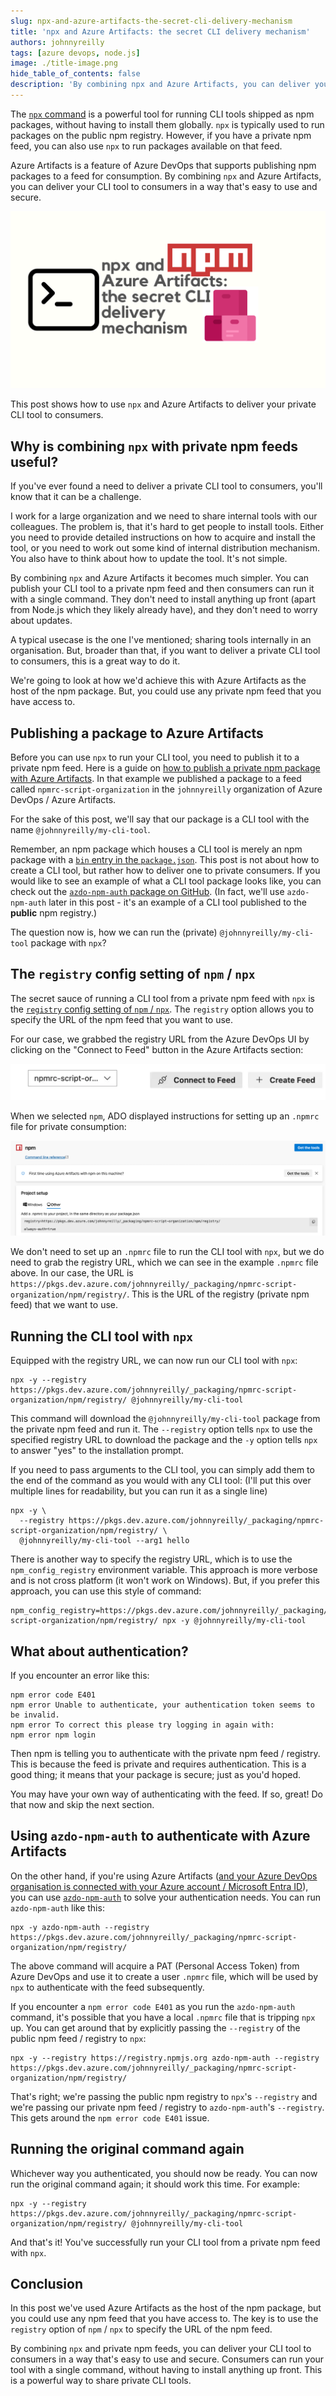 ```yaml
---
slug: npx-and-azure-artifacts-the-secret-cli-delivery-mechanism
title: 'npx and Azure Artifacts: the secret CLI delivery mechanism'
authors: johnnyreilly
tags: [azure devops, node.js]
image: ./title-image.png
hide_table_of_contents: false
description: 'By combining npx and Azure Artifacts, you can deliver your command line application to consumers in a way that is easy to use and secure.'
---
```


The [`npx` command](https://docs.npmjs.com/cli/v8/commands/npx) is a powerful tool for running CLI tools shipped as npm packages, without having to install them globally. `npx` is typically used to run packages on the public npm registry. However, if you have a private npm feed, you can also use `npx` to run packages available on that feed.

Azure Artifacts is a feature of Azure DevOps that supports publishing npm packages to a feed for consumption. By combining `npx` and Azure Artifacts, you can deliver your CLI tool to consumers in a way that's easy to use and secure.

![title image reading "Azure Artifacts: Publish a private npm package with Azure DevOps" with an Azure DevOps and npm logos](title-image.png)

This post shows how to use `npx` and Azure Artifacts to deliver your private CLI tool to consumers.

<!--truncate-->

## Why is combining `npx` with private npm feeds useful?

If you've ever found a need to deliver a private CLI tool to consumers, you'll know that it can be a challenge.

I work for a large organization and we need to share internal tools with our colleagues. The problem is, that it's hard to get people to install tools. Either you need to provide detailed instructions on how to acquire and install the tool, or you need to work out some kind of internal distribution mechanism. You also have to think about how to update the tool. It's not simple.

By combining `npx` and Azure Artifacts it becomes much simpler. You can publish your CLI tool to a private npm feed and then consumers can run it with a single command. They don't need to install anything up front (apart from Node.js which they likely already have), and they don't need to worry about updates.

A typical usecase is the one I've mentioned; sharing tools internally in an organisation. But, broader than that, if you want to deliver a private CLI tool to consumers, this is a great way to do it.

We're going to look at how we'd achieve this with Azure Artifacts as the host of the npm package. But, you could use any private npm feed that you have access to.

## Publishing a package to Azure Artifacts

Before you can use `npx` to run your CLI tool, you need to publish it to a private npm feed. Here is a guide on [how to publish a private npm package with Azure Artifacts](../2024-12-07-npx-and-azure-artifacts-the-secret-cli-delivery-mechanism/index.md). In that example we published a package to a feed called `npmrc-script-organization` in the `johnnyreilly` organization of Azure DevOps / Azure Artifacts.

For the sake of this post, we'll say that our package is a CLI tool with the name `@johnnyreilly/my-cli-tool`.

Remember, an npm package which houses a CLI tool is merely an npm package with a [`bin` entry in the `package.json`](https://docs.npmjs.com/cli/v10/configuring-npm/package-json#bin). This post is not about how to create a CLI tool, but rather how to deliver one to private consumers. If you would like to see an example of what a CLI tool package looks like, you can check out the [`azdo-npm-auth` package on GitHub](https://github.com/johnnyreilly/azdo-npm-auth). (In fact, we'll use `azdo-npm-auth` later in this post - it's an example of a CLI tool published to the **public** npm registry.)

The question now is, how we can run the (private) `@johnnyreilly/my-cli-tool` package with `npx`?

## The `registry` config setting of `npm` / `npx`

The secret sauce of running a CLI tool from a private npm feed with `npx` is the [`registry` config setting of `npm` / `npx`](https://docs.npmjs.com/cli/v8/using-npm/config#registry). The `registry` option allows you to specify the URL of the npm feed that you want to use.

For our case, we grabbed the registry URL from the Azure DevOps UI by clicking on the "Connect to Feed" button in the Azure Artifacts section:

![Screenshot of "connect to feed" in Azure DevOps](screenshot-connect-to-feed.webp)

When we selected `npm`, ADO displayed instructions for setting up an `.npmrc` file for private consumption:

![Screenshot of the instructions for setting up the `.npmrc` file](screenshot-npmrc.png)

We don't need to set up an `.npmrc` file to run the CLI tool with `npx`, but we do need to grab the registry URL, which we can see in the example `.npmrc` file above. In our case, the URL is `https://pkgs.dev.azure.com/johnnyreilly/_packaging/npmrc-script-organization/npm/registry/`. This is the URL of the registry (private npm feed) that we want to use.

## Running the CLI tool with `npx`

Equipped with the registry URL, we can now run our CLI tool with `npx`:

```shell
npx -y --registry https://pkgs.dev.azure.com/johnnyreilly/_packaging/npmrc-script-organization/npm/registry/ @johnnyreilly/my-cli-tool
```

This command will download the `@johnnyreilly/my-cli-tool` package from the private npm feed and run it. The `--registry` option tells `npx` to use the specified registry URL to download the package and the `-y` option tells `npx` to answer "yes" to the installation prompt.

If you need to pass arguments to the CLI tool, you can simply add them to the end of the command as you would with any CLI tool: (I'll put this over multiple lines for readability, but you can run it as a single line)

```shell
npx -y \
  --registry https://pkgs.dev.azure.com/johnnyreilly/_packaging/npmrc-script-organization/npm/registry/ \
  @johnnyreilly/my-cli-tool --arg1 hello
```

There is another way to specify the registry URL, which is to use the `npm_config_registry` environment variable. This approach is more verbose and is not cross platform (it won't work on Windows). But, if you prefer this approach, you can use this style of command:

```shell
npm_config_registry=https://pkgs.dev.azure.com/johnnyreilly/_packaging/npmrc-script-organization/npm/registry/ npx -y @johnnyreilly/my-cli-tool
```

## What about authentication?

If you encounter an error like this:

```shell
npm error code E401
npm error Unable to authenticate, your authentication token seems to be invalid.
npm error To correct this please try logging in again with:
npm error npm login
```

Then npm is telling you to authenticate with the private npm feed / registry. This is because the feed is private and requires authentication. This is a good thing; it means that your package is secure; just as you'd hoped.

You may have your own way of authenticating with the feed. If so, great! Do that now and skip the next section.

## Using `azdo-npm-auth` to authenticate with Azure Artifacts

On the other hand, if you're using Azure Artifacts ([and your Azure DevOps organisation is connected with your Azure account / Microsoft Entra ID](https://learn.microsoft.com/en-us/azure/devops/organizations/accounts/connect-organization-to-azure-ad?view=azure-devops)), you can use [`azdo-npm-auth`](https://github.com/johnnyreilly/azdo-npm-auth) to solve your authentication needs. You can run `azdo-npm-auth` like this:

```shell
npx -y azdo-npm-auth --registry https://pkgs.dev.azure.com/johnnyreilly/_packaging/npmrc-script-organization/npm/registry/
```

The above command will acquire a PAT (Personal Access Token) from Azure DevOps and use it to create a user `.npmrc` file, which will be used by `npx` to authenticate with the feed subsequently.

If you encounter a `npm error code E401` as you run the `azdo-npm-auth` command, it's possible that you have a local `.npmrc` file that is tripping `npx` up. You can get around that by explicitly passing the `--registry` of the public npm feed / registry to `npx`:

```shell
npx -y --registry https://registry.npmjs.org azdo-npm-auth --registry https://pkgs.dev.azure.com/johnnyreilly/_packaging/npmrc-script-organization/npm/registry/
```

That's right; we're passing the public npm registry to `npx`'s `--registry` and we're passing our private npm feed / registry to `azdo-npm-auth`'s `--registry`. This gets around the `npm error code E401` issue.

## Running the original command again

Whichever way you authenticated, you should now be ready. You can now run the original command again; it should work this time. For example:

```shell
npx -y --registry https://pkgs.dev.azure.com/johnnyreilly/_packaging/npmrc-script-organization/npm/registry/ @johnnyreilly/my-cli-tool
```

And that's it! You've successfully run your CLI tool from a private npm feed with `npx`.

## Conclusion

In this post we've used Azure Artifacts as the host of the npm package, but you could use any npm feed that you have access to. The key is to use the `registry` option of `npm` / `npx` to specify the URL of the npm feed.

By combining `npx` and private npm feeds, you can deliver your CLI tool to consumers in a way that's easy to use and secure. Consumers can run your tool with a single command, without having to install anything up front. This is a powerful way to share private CLI tools.
